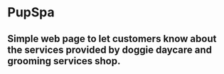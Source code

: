 # PupSpa

## Simple web page to let customers know about the services provided by doggie daycare and grooming services shop.
